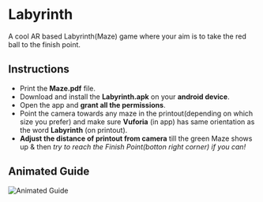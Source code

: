 # Labyrinth
A cool AR based Labyrinth(Maze) game where your aim is to take the red ball to the finish point.

## Instructions
* Print the **Maze.pdf** file.  
* Download and install the **Labyrinth.apk** on your **android device**.  
* Open the app and **grant all the permissions**.  
* Point the camera towards any maze in the printout(depending on which size you prefer) and make sure **Vuforia** (in app) has same orientation as the word **Labyrinth** (on printout).  
* **Adjust the distance of printout from camera** till the green Maze shows up & then *try to reach the Finish Point(botton right corner) if you can!*
## Animated Guide
![Animated Guide](https://github.com/NinjaGaurav/Labyrinth/blob/master/GauravMazeDemo.gif)
